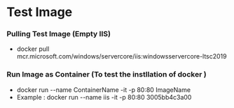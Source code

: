 # Test Image

### Pulling Test Image (Empty IIS)

* docker pull mcr.microsoft.com/windows/servercore/iis:windowsservercore-ltsc2019

### Run Image as Container (To test the instllation of docker )
* docker run --name ContainerName -it -p 80:80 ImageName
* Example : docker run --name iis -it -p 80:80 3005bb4c3a00
